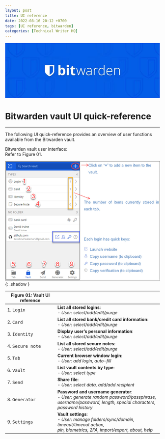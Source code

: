 ```yaml
---
layout: post
title: UI reference
date: 2022-08-16 20:12 +0700
tags: [UI reference, bitwarden]
categories: [Technical Writer HQ]
---
```

![logo](/assets/bit_logo.jpg)
# Bitwarden vault UI quick-reference
---
The following UI quick-reference provides an overview of user functions available from the Bitwarden vault.

Bitwarden vault user interface:<br>
Refer to Figure 01.

![user interface](/assets/bitwardenui.jpg){: .shadow }


| Figure 01: Vault UI reference||
| ----------- | ----------- |
| 1. <kbd>Login</kbd> | **List all stored logins**: <br> - *User: select/add/edit/purge* <br>|
| 2. <kbd>Card</kbd>| **List all stored bank/credit card information**:<br> - *User: select/add/edit/purge* |
| 3. <kbd>Identity</kbd> | **Display user’s personal information**:<br> - *User: select/add/edit/purge*|
| 4. <kbd>Secure note</kbd> |**List all stored secure notes**:<br> - *User: select/add/edit/purge*|
| 5. <kbd>Tab</kbd> | **Current browser window login**:<br> - *User: add login, auto-fill*|
| 6. <kbd>Vault</kbd> | **List vault contents by type**:<br> -	*User: select type*|
| 7. <kbd>Send</kbd>  | **Share file**:<br> - *User: select data, add/add recipient*|
| 8. <kbd>Generator</kbd>| **Password and username generator**:<br> - *User: generate random password/passphrase,<br> username/password, length, special characters, password history*|
| 9. <kbd>Settings</kbd>| **Vault settings**:<br>- *User: manage folders/sync/domain, timeout/timeout action,<br> pin, biometrics, 2FA, import/export, about, help*|
